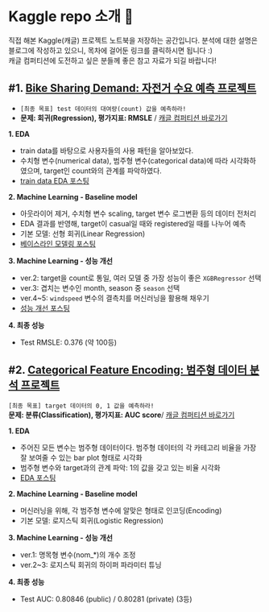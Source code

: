 # Kaggle repo 소개 👋
직접 해본 Kaggle(캐글) 프로젝트 노트북을 저장하는 공간입니다. 분석에 대한 설명은 블로그에 작성하고 있으니, 목차에 걸어둔 링크를 클릭하시면 됩니다 :)  
캐글 컴퍼티션에 도전하고 싶은 분들께 좋은 참고 자료가 되길 바랍니다!  

## #1. [Bike Sharing Demand: 자전거 수요 예측 프로젝트](https://github.com/suy379/Kaggle/tree/main/Bike_sharing_demand)  
- `[최종 목표] test 데이터의 대여량(count) 값을 예측하라!`  
- **문제: 회귀(Regression), 평가지표: RMSLE** / [캐글 컴퍼티션 바로가기](https://www.kaggle.com/competitions/bike-sharing-demand)  

**1. EDA** 
- train data를 바탕으로 사용자들의 사용 패턴을 알아보았다.
- 수치형 변수(numerical data), 범주형 변수(categorical data)에 따라 시각화하였으며, target인 count와의 관계를 파악하였다.
- [train data EDA 포스팅](https://suy379.tistory.com/133)  

**2. Machine Learning - Baseline model**
- 아웃라이어 제거, 수치형 변수 scaling, target 변수 로그변환 등의 데이터 전처리
- EDA 결과를 반영해, target이 casual일 때와 registered일 때를 나누어 예측
- 기본 모델: 선형 회귀(Linear Regression)
- [베이스라인 모델링 포스팅](https://suy379.tistory.com/139)  

**3. Machine Learning - 성능 개선**
- ver.2: target을 count로 통일, 여러 모델 중 가장 성능이 좋은 `XGBRegressor` 선택
- ver.3: 겹치는 변수인 month, season 중 `season` 선택
- ver.4~5: `windspeed` 변수의 결측치를 머신러닝을 활용해 채우기
- [성능 개선 포스팅](https://suy379.tistory.com/141)  

**4. 최종 성능**
- Test RMSLE: 0.376 (약 100등)


## #2. [Categorical Feature Encoding: 범주형 데이터 분석 프로젝트](https://github.com/suy379/Kaggle/tree/main/Categorical_feature_encoding)  
`[최종 목표] target 데이터의 0, 1 값을 예측하라!`  
**문제: 분류(Classification), 평가지표: AUC score**/ [캐글 컴퍼티션 바로가기](https://www.kaggle.com/competitions/cat-in-the-dat)  

**1. EDA**
- 주어진 모든 변수는 범주형 데이터이다. 범주형 데이터의 각 카테고리 비율을 가장 잘 보여줄 수 있는 bar plot 형태로 시각화
- 범주형 변수와 target과의 관계 파악: 1의 값을 갖고 있는 비율 시각화
- [EDA 포스팅](https://suy379.tistory.com/153)  

**2. Machine Learning - Baseline model**
- 머신러닝을 위해, 각 범주형 변수에 알맞은 형태로 인코딩(Encoding)
- 기본 모델: 로지스틱 회귀(Logistic Regression)  

**3. Machine Learning - 성능 개선**
- ver.1: 명목형 변수(nom_*)의 개수 조정
- ver.2~3: 로지스틱 회귀의 하이퍼 파라미터 튜닝  

**4. 최종 성능**
- Test AUC: 0.80846 (public) / 0.80281 (private) (3등)

